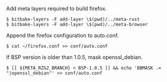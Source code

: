 Add meta layers required to build firefox.

```
$ bitbake-layers -F add-layer \$(pwd)/../meta-rust
$ bitbake-layers -F add-layer \$(pwd)/../meta-browser
```

Append the firefox configuration to auto.conf.

```
$ cat ~/firefox.conf >> conf/auto.conf
```

If BSP version is older than 1.0.5, mask openssl_debian.

```
$ [[ ${META_RZG2_BRANCH} < BSP-1.0.5 ]] && echo 'BBMASK .= "|openssl_debian"' >> conf/auto.conf
```
